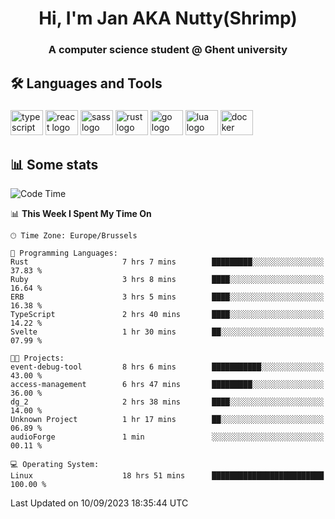 <h1 align="center">Hi, I'm Jan AKA Nutty(Shrimp)</h1>
<h3 align="center">A computer science student @ Ghent university</h3>

<h2 align="left">🛠️ Languages and Tools</h2>

###

<div align="left">
  <img src="https://cdn.jsdelivr.net/gh/devicons/devicon/icons/typescript/typescript-original.svg" height="40" width="52" alt="typescript logo"  />
  <img src="https://cdn.jsdelivr.net/gh/devicons/devicon/icons/react/react-original.svg" height="40" width="52" alt="react logo"  />
  <img src="https://cdn.jsdelivr.net/gh/devicons/devicon/icons/sass/sass-original.svg" height="40" width="52" alt="sass logo"  />
  <img src="https://cdn.jsdelivr.net/gh/devicons/devicon/icons/rust/rust-plain.svg" height="40" width="52" alt="rust logo"  />
  <img src="https://cdn.jsdelivr.net/gh/devicons/devicon/icons/go/go-original.svg" height="40" width="52" alt="go logo"  />
  <img src="https://cdn.jsdelivr.net/gh/devicons/devicon/icons/lua/lua-original.svg" height="40" width="52" alt="lua logo"  />
  <img src="https://cdn.jsdelivr.net/gh/devicons/devicon/icons/docker/docker-original.svg" height="40" width="52" alt="docker logo"  />
</div>

<h2>📊 Some stats</h2>

<!--START_SECTION:waka-->
![Code Time](http://img.shields.io/badge/Code%20Time-3%2C665%20hrs%2049%20mins-blue)

📊 **This Week I Spent My Time On** 

```text
🕑︎ Time Zone: Europe/Brussels

💬 Programming Languages: 
Rust                     7 hrs 7 mins        █████████░░░░░░░░░░░░░░░░   37.83 % 
Ruby                     3 hrs 8 mins        ████░░░░░░░░░░░░░░░░░░░░░   16.64 % 
ERB                      3 hrs 5 mins        ████░░░░░░░░░░░░░░░░░░░░░   16.38 % 
TypeScript               2 hrs 40 mins       ████░░░░░░░░░░░░░░░░░░░░░   14.22 % 
Svelte                   1 hr 30 mins        ██░░░░░░░░░░░░░░░░░░░░░░░   07.99 % 

🐱‍💻 Projects: 
event-debug-tool         8 hrs 6 mins        ███████████░░░░░░░░░░░░░░   43.00 % 
access-management        6 hrs 47 mins       █████████░░░░░░░░░░░░░░░░   36.00 % 
dg_2                     2 hrs 38 mins       ████░░░░░░░░░░░░░░░░░░░░░   14.00 % 
Unknown Project          1 hr 17 mins        ██░░░░░░░░░░░░░░░░░░░░░░░   06.89 % 
audioForge               1 min               ░░░░░░░░░░░░░░░░░░░░░░░░░   00.11 % 

💻 Operating System: 
Linux                    18 hrs 51 mins      █████████████████████████   100.00 % 
```


 Last Updated on 10/09/2023 18:35:44 UTC
<!--END_SECTION:waka-->
